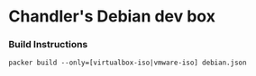 # Chandler's Debian dev box

### Build Instructions
```
packer build --only=[virtualbox-iso|vmware-iso] debian.json
```
